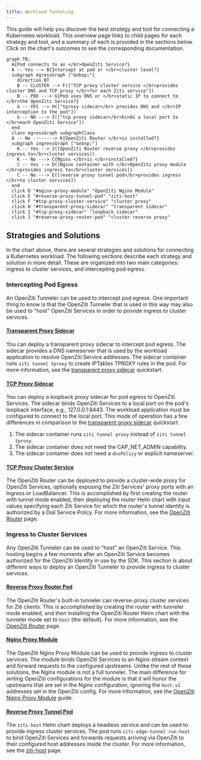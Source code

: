 ```yaml
---
title: Workload Tunneling
---
```


This guide will help you discover the best strategy and tool for connecting a Kubernetes workload. This overview page links to child pages for each strategy and tool, and a summary of each is provided in the sections below. Click on the chart's outcomes to see the corresponding documentation.

```mermaid
graph TB; 
  A{Pod connects to an </br>OpenZiti Service?}
  A -- Yes --> B{Intercept at pod or </br>cluster level?}
  subgraph egressGraph ["&nbsp;"]
    direction BT
    B -- CLUSTER --> F(["TCP proxy cluster service </br>provides cluster DNS and TCP proxy </br>for each Ziti service"])
    B -- POD ---> G{Pod uses DNS or </br>static IP to connect to </br>the OpenZiti Service?}
    G -- YES --> H(["tproxy sidecar</br> provides DNS and </br>IP interception to the pod"])
    G -- NO ---> I(["tcp proxy sidecar</br>binds a local port to </br>each OpenZiti Service"])
  end
  class egressGraph subgraphClass
  A -- No --------> K{OpenZiti Router </br>is installed?}
  subgraph ingressGraph ["&nbsp;"]
    K -- Yes --> J([OpenZiti Router reverse proxy </br>provides ingress to</br>cluster services])
    K -- No ---> C{Nginx </br>is </br>installed?}
    C -- Yes --> D([Nginx container with </br>OpenZiti proxy module </br>provides ingress to</br>cluster services])
    C -- No ---> E([reverse proxy tunnel pod</br>provides ingress </br>to cluster services])
  end
  click D "#nginx-proxy-module" "OpenZiti Nginx Module"
  click E "#reverse-proxy-tunnel-pod" "ziti-host"
  click F "#tcp-proxy-cluster-service" "cluster proxy"
  click H "#transparent-proxy-sidecar" "transparent sidecar"
  click I "#tcp-proxy-sidecar" "loopback sidecar"
  click J "#reverse-proxy-router-pod" "cluster reverse proxy"
```

## Strategies and Solutions

In the chart above, there are several strategies and solutions for connecting a Kubernetes workload. The following sections describe each strategy and solution in more detail. These are organized into two main categories: ingress to cluster services, and intercepting pod egress.

### Intercepting Pod Egress

An OpenZiti Tunneler can be used to intercept pod egress. One important thing to know is that the OpenZiti Tunneler that is used in this way may also be used to "host" OpenZiti Services in order to provide ingress to cluster services.

<!-- #### [Node Proxy Daemonset](./kubernetes-daemonset.md)

Deploying a daemonset of privileged `ziti-edge-tunnel run` pods on selected nodes is a simple way to enable OpenZiti services in a cluster. The daemonset pods intercept egress from pods and provide a DNS nameserver for CoreDNS. Like any other OpenZiti Tunneler, the OpenZiti Identity used by the daemonset may be configured to host OpenZiti Services, i.e. provide OpenZiti ingress to cluster services. For more information, see the [node proxy](./kubernetes-daemonset.md) page. -->

#### [Transparent Proxy Sidecar](./kubernetes-sidecar.md)

You can deploy a transparent proxy sidecar to intercept pod egress. The sidecar provides a DNS nameserver that is used by the workload application to resolve OpenZiti Service addresses. The sidecar container runs `ziti tunnel tproxy` to create IPTables TPROXY rules in the pod. For more information, see the [transparent proxy sidecar](./kubernetes-sidecar.md) quickstart.

#### [TCP Proxy Sidecar](./kubernetes-sidecar.md)

You can deploy a loopback proxy sidecar for pod egress to OpenZiti Services. The sidecar binds OpenZiti Services to a local port on the pod's loopback interface, e.g., 127.0.0.1:8443. The workload application must be configured to connect to the local port. This mode of operation has a few differences in comparison to the [transparent proxy sidecar](./kubernetes-sidecar.md) quickstart.

1. The sidecar container runs `ziti tunnel proxy` instead of `ziti tunnel tproxy`.
2. The sidecar container does not need the CAP_NET_ADMIN capability.
3. The sidecar container does not need a `dnsPolicy` or explicit nameserver.

#### [TCP Proxy Cluster Service](/guides/kubernetes/hosting/kubernetes-router.mdx)

The OpenZiti Router can be deployed to provide a cluster-wide proxy for OpenZiti Services, optionally exposing the Ziti Services' proxy ports with an Ingress or LoadBalancer. This is accomplished by first creating the router with tunnel mode enabled, then deploying the router Helm chart with input values specifying each Ziti Service for which the router's tunnel identity is authorized by a Dial Service Policy. For more information, see the [OpenZiti Router](/guides/kubernetes/hosting/kubernetes-router.mdx) page. 

### Ingress to Cluster Services

Any OpenZiti Tunneler can be used to "host" an OpenZiti Service. This hosting begins a few moments after an OpenZiti Service becomes authorized for the OpenZiti Identity in use by the SDK. This section is about different ways to deploy an OpenZiti Tunneler to provide ingress to cluster services.

#### [Reverse Proxy Router Pod](/guides/kubernetes/hosting/kubernetes-router.mdx)

The OpenZiti Router's built-in tunneler can reverse-proxy cluster services for Ziti clients. This is accomplished by creating the router with tunneler mode enabled, and then installing the OpenZiti Router Helm chart with the tunneler mode set to `host` (the default). For more information, see the [OpenZiti Router](/guides/kubernetes/hosting/kubernetes-router.mdx) page.

#### [Nginx Proxy Module](/guides/securing-apis/aks-api-with-nginx-ziti-module.md)

The OpenZiti Nginx Proxy Module can be used to provide ingress to cluster services. The module binds OpenZiti Services to an Nginx stream context and forward requests to the configured upstreams. Unlike the rest of these solutions, the Nginx module is not a full tunneler. The main difference for writing OpenZiti configurations for the module is that it will honor the upstreams that are set in the Nginx configuration, ignoring the `host.v1` addresses set in the OpenZiti config. For more information, see the [OpenZiti Nginx Proxy Module](/guides/securing-apis/aks-api-with-nginx-ziti-module.md) guide.

#### [Reverse Proxy Tunnel Pod](./kubernetes-host.mdx)

The `ziti-host` Helm chart deploys a headless service and can be used to provide ingress cluster services. The pod runs `ziti-edge-tunnel run-host` to bind OpenZiti Services and forwards requests arriving via OpenZiti to their configured host addresses inside the cluster. For more information, see the [ziti-host](./kubernetes-host.mdx) page.
